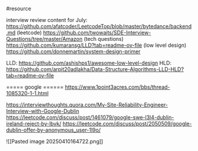 #resource

interview review content for July:
https://github.com/afatcoder/LeetcodeTop/blob/master/bytedance/backend.md (leetcode)
https://github.com/twowaits/SDE-Interview-Questions/tree/master/Amazon (tech questions)
https://github.com/kumaransg/LLD?tab=readme-ov-file (low level design)
https://github.com/donnemartin/system-design-primer

LLD: https://github.com/ashishps1/awesome-low-level-design
HLD: https://github.com/arpit20adlakha/Data-Structure-Algorithms-LLD-HLD?tab=readme-ov-file


===== google ======
https://www.1point3acres.com/bbs/thread-1085320-1-1.html

https://interviewthoughts.quora.com/My-Site-Reliability-Engineer-Interview-with-Google-Dublin
https://leetcode.com/discuss/post/1461079/google-swe-l3l4-dublin-ireland-reject-by-lbvk/
https://leetcode.com/discuss/post/2050509/google-dublin-offer-by-anonymous_user-1l9o/

![[Pasted image 20250410164722.png]]